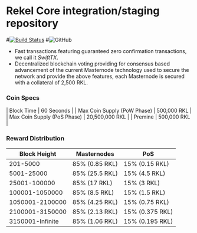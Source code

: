 Rekel Core integration/staging repository
=================================================
#[![Build Status](https://travis-ci.org/bitcoingreen/bitcoingreen.svg?branch=master)](https://travis-ci.org/bitcoingreen/bitcoingreen) #![GitHub](https://img.shields.io/github/license/mashape/apistatus.svg)


- Fast transactions featuring guaranteed zero confirmation transactions, we call it _SwiftTX_.
- Decentralized blockchain voting providing for consensus based advancement of the current Masternode
  technology used to secure the network and provide the above features, each Masternode is secured
  with a collateral of 2,500 RKL.


### Coin Specs
| Block Time                  | 60 Seconds      |
| Max Coin Supply (PoW Phase) | 500,000 RKL    |
| Max Coin Supply (PoS Phase) | 20,500,000 RKL |
| Premine                     | 500,000 RKL    |

### Reward Distribution

| **Block Height** | **Masternodes**  | **PoS**          |
|------------------|------------------|------------------|
| 201-5000         | 85% (0.85 RKL)  | 15% (0.15 RKL)   |
| 5001-25000       | 85% (25.5 RKL)  | 15% (4.5 RKL)     |
| 25001-100000     | 85% (17 RKL)    | 15% (3 RKL)     |
| 100001-1050000   | 85% (8.5 RKL)   | 15% (1.5 RKL)     |
| 1050001-2100000  | 85% (4.25 RKL)  | 15% (0.75 RKL)   |
| 2100001-3150000  | 85% (2.13 RKL)  | 15% (0.375 RKL)  |
| 3150001-Infinite | 85% (1.06 RKL)  | 15% (0.195 RKL)  |
